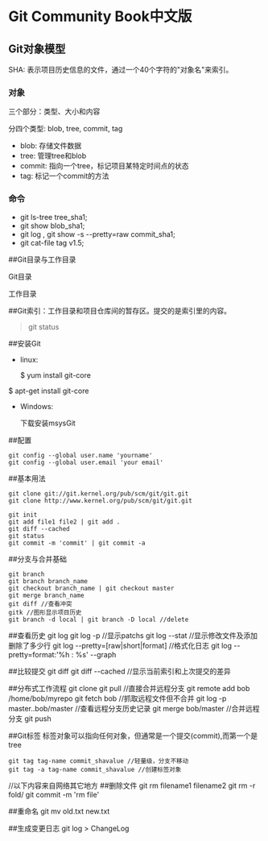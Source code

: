 
Git Community Book中文版
============================

## Git对象模型

  SHA: 表示项目历史信息的文件，通过一个40个字符的"对象名"来索引。

### 对象

   三个部分：类型、大小和内容

  分四个类型: blob, tree, commit, tag

  * blob: 存储文件数据
  * tree: 管理tree和blob
  * commit: 指向一个tree，标记项目某特定时间点的状态
  * tag: 标记一个commit的方法

### 命令

  * git ls-tree tree_sha1; 
  * git show blob_sha1; 
  * git log , git show -s --pretty=raw commit_sha1;
  * git cat-file tag v1.5;

  
##Git目录与工作目录

  Git目录

  工作目录

##Git索引：工作目录和项目仓库间的暂存区。提交的是索引里的内容。
  
  > git status


##安装Git
  
  * linux:
    
    $ yum install git-core
    
   $ apt-get install git-core
  
  * Windows:
    
    下载安装msysGit

##配置
    
    git config --global user.name 'yourname'
    git config --global user.email 'your email'


##基本用法
  
    git clone git://git.kernel.org/pub/scm/git/git.git
    git clone http://www.kernel.org/pub/scm/git/git.git

    git init
    git add file1 file2 | git add .
    git diff --cached
    git status
    git commit -m 'commit' | git commit -a

##分支与合并基础

    git branch
    git branch branch_name
    git checkout branch_name | git checkout master
    git merge branch_name
    git diff //查看冲突
    gitk //图形显示项目历史
    git branch -d local | git branch -D local //delete

##查看历史
    git log
    git log -p //显示patchs
    git log --stat //显示修改文件及添加删除了多少行
    git log --pretty=[raw|short|format] //格式化日志
    git log --pretty=format:'%h : %s' --graph

##比较提交
    git diff
    git diff --cached //显示当前索引和上次提交的差异

##分布式工作流程
    git clone
    git pull //直接合并远程分支
    git remote add bob /home/bob/myrepo
    git fetch bob //抓取远程文件但不合并
    git log -p master..bob/master //查看远程分支历史记录
    git merge bob/master //合并远程分支
    git push 

##Git标签
   标签对象可以指向任何对象，但通常是一个提交(commit),而第一个是tree

    git tag tag-name commit_shavalue //轻量级，分支不移动
    git tag -a tag-name commit_shavalue //创建标签对象




//以下内容来自网络其它地方
##删除文件
    git rm filename1 filename2
    git rm -r fold/
    git commit -m 'rm file'
  
##重命名
    git mv old.txt new.txt

##生成变更日志
    git log > ChangeLog
